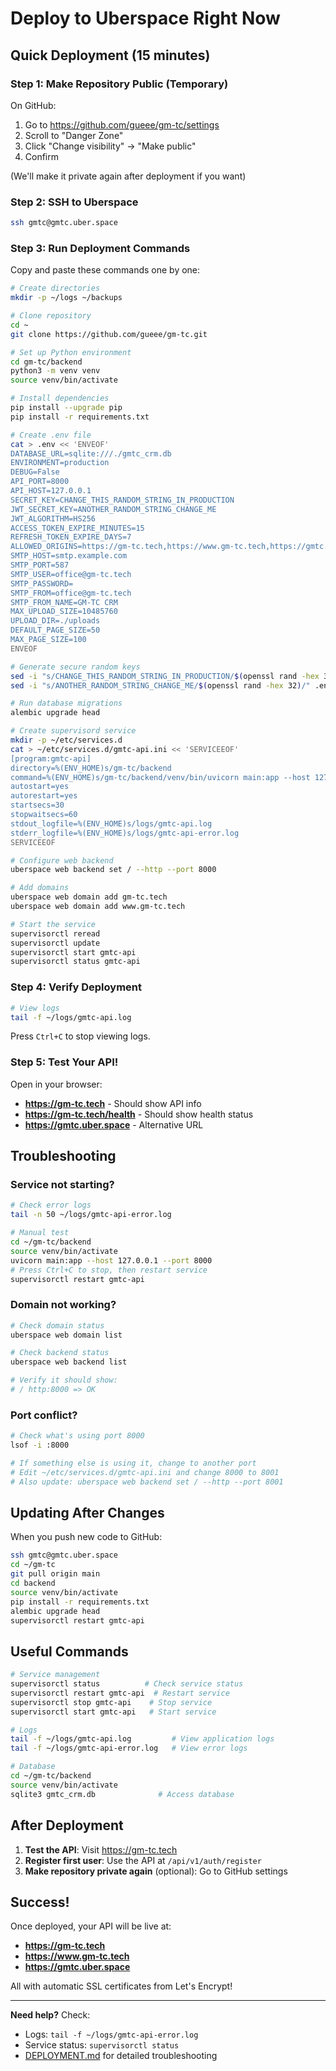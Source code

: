 # Deploy to Uberspace Right Now

## Quick Deployment (15 minutes)

### Step 1: Make Repository Public (Temporary)

On GitHub:
1. Go to https://github.com/gueee/gm-tc/settings
2. Scroll to "Danger Zone"
3. Click "Change visibility" → "Make public"
4. Confirm

(We'll make it private again after deployment if you want)

### Step 2: SSH to Uberspace

```bash
ssh gmtc@gmtc.uber.space
```

### Step 3: Run Deployment Commands

Copy and paste these commands one by one:

```bash
# Create directories
mkdir -p ~/logs ~/backups

# Clone repository
cd ~
git clone https://github.com/gueee/gm-tc.git

# Set up Python environment
cd gm-tc/backend
python3 -m venv venv
source venv/bin/activate

# Install dependencies
pip install --upgrade pip
pip install -r requirements.txt

# Create .env file
cat > .env << 'ENVEOF'
DATABASE_URL=sqlite:///./gmtc_crm.db
ENVIRONMENT=production
DEBUG=False
API_PORT=8000
API_HOST=127.0.0.1
SECRET_KEY=CHANGE_THIS_RANDOM_STRING_IN_PRODUCTION
JWT_SECRET_KEY=ANOTHER_RANDOM_STRING_CHANGE_ME
JWT_ALGORITHM=HS256
ACCESS_TOKEN_EXPIRE_MINUTES=15
REFRESH_TOKEN_EXPIRE_DAYS=7
ALLOWED_ORIGINS=https://gm-tc.tech,https://www.gm-tc.tech,https://gmtc.uber.space
SMTP_HOST=smtp.example.com
SMTP_PORT=587
SMTP_USER=office@gm-tc.tech
SMTP_PASSWORD=
SMTP_FROM=office@gm-tc.tech
SMTP_FROM_NAME=GM-TC CRM
MAX_UPLOAD_SIZE=10485760
UPLOAD_DIR=./uploads
DEFAULT_PAGE_SIZE=50
MAX_PAGE_SIZE=100
ENVEOF

# Generate secure random keys
sed -i "s/CHANGE_THIS_RANDOM_STRING_IN_PRODUCTION/$(openssl rand -hex 32)/" .env
sed -i "s/ANOTHER_RANDOM_STRING_CHANGE_ME/$(openssl rand -hex 32)/" .env

# Run database migrations
alembic upgrade head

# Create supervisord service
mkdir -p ~/etc/services.d
cat > ~/etc/services.d/gmtc-api.ini << 'SERVICEEOF'
[program:gmtc-api]
directory=%(ENV_HOME)s/gm-tc/backend
command=%(ENV_HOME)s/gm-tc/backend/venv/bin/uvicorn main:app --host 127.0.0.1 --port 8000
autostart=yes
autorestart=yes
startsecs=30
stopwaitsecs=60
stdout_logfile=%(ENV_HOME)s/logs/gmtc-api.log
stderr_logfile=%(ENV_HOME)s/logs/gmtc-api-error.log
SERVICEEOF

# Configure web backend
uberspace web backend set / --http --port 8000

# Add domains
uberspace web domain add gm-tc.tech
uberspace web domain add www.gm-tc.tech

# Start the service
supervisorctl reread
supervisorctl update
supervisorctl start gmtc-api
supervisorctl status gmtc-api
```

### Step 4: Verify Deployment

```bash
# View logs
tail -f ~/logs/gmtc-api.log
```

Press `Ctrl+C` to stop viewing logs.

### Step 5: Test Your API!

Open in your browser:
- **https://gm-tc.tech** - Should show API info
- **https://gm-tc.tech/health** - Should show health status
- **https://gmtc.uber.space** - Alternative URL

## Troubleshooting

### Service not starting?

```bash
# Check error logs
tail -n 50 ~/logs/gmtc-api-error.log

# Manual test
cd ~/gm-tc/backend
source venv/bin/activate
uvicorn main:app --host 127.0.0.1 --port 8000
# Press Ctrl+C to stop, then restart service
supervisorctl restart gmtc-api
```

### Domain not working?

```bash
# Check domain status
uberspace web domain list

# Check backend status
uberspace web backend list

# Verify it should show:
# / http:8000 => OK
```

### Port conflict?

```bash
# Check what's using port 8000
lsof -i :8000

# If something else is using it, change to another port
# Edit ~/etc/services.d/gmtc-api.ini and change 8000 to 8001
# Also update: uberspace web backend set / --http --port 8001
```

## Updating After Changes

When you push new code to GitHub:

```bash
ssh gmtc@gmtc.uber.space
cd ~/gm-tc
git pull origin main
cd backend
source venv/bin/activate
pip install -r requirements.txt
alembic upgrade head
supervisorctl restart gmtc-api
```

## Useful Commands

```bash
# Service management
supervisorctl status          # Check service status
supervisorctl restart gmtc-api  # Restart service
supervisorctl stop gmtc-api    # Stop service
supervisorctl start gmtc-api   # Start service

# Logs
tail -f ~/logs/gmtc-api.log         # View application logs
tail -f ~/logs/gmtc-api-error.log   # View error logs

# Database
cd ~/gm-tc/backend
source venv/bin/activate
sqlite3 gmtc_crm.db              # Access database
```

## After Deployment

1. **Test the API**: Visit https://gm-tc.tech
2. **Register first user**: Use the API at `/api/v1/auth/register`
3. **Make repository private again** (optional): Go to GitHub settings

## Success!

Once deployed, your API will be live at:
- **https://gm-tc.tech**
- **https://www.gm-tc.tech**
- **https://gmtc.uber.space**

All with automatic SSL certificates from Let's Encrypt!

---

**Need help?** Check:
- Logs: `tail -f ~/logs/gmtc-api-error.log`
- Service status: `supervisorctl status`
- [DEPLOYMENT.md](DEPLOYMENT.md) for detailed troubleshooting

